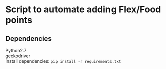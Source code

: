# Script to automate adding Flex/Food points
   
## Dependencies
Python2.7  
geckodriver  
Install dependencies: ```pip install -r requirements.txt```  
